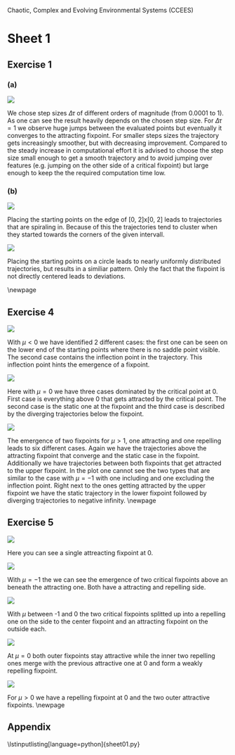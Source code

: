 Chaotic, Complex and Evolving Environmental Systems (CCEES)

# Sheet 1

## Exercise 1

### (a)

![](sheet01_ex1a.png)

We chose step sizes $\Delta\tau$ of different orders of magnitude (from 0.0001 to 1). As one can see the result heavily depends on the chosen step size. For $\Delta\tau = 1$ we observe huge jumps between the evaluated points but eventually it converges to the attracting fixpoint. For smaller steps sizes the trajectory gets increasingly smoother, but with decreasing improvement. Compared to the steady increase in computational effort it is advised to choose the step size small enough to get a smooth trajectory and to avoid jumping over features (e.g. jumping on the other side of a critical fixpoint) but large enough to keep the the required computation time low.

### (b)

![](sheet01_ex1bsquare.png)

Placing the starting points on the edge of [0, 2]x[0, 2] leads to trajectories that are spiraling in. Because of this the trajectories tend to cluster when they started towards the corners of the given intervall.

![](sheet01_ex1bcircle.png)

Placing the starting points on a circle leads to nearly uniformly distributed trajectories, but results in a similiar pattern. Only the fact that the fixpoint is not directly centered leads to deviations.

\newpage

## Exercise 4

![](sheet01_ex4_mu=-1.png)

With $\mu < 0$ we have identified 2 different cases: the first one can be seen on the lower end of the starting points where there is no saddle point visible. The second case contains the inflection point in the trajectory. This inflection point hints the emergence of a fixpoint.

![](sheet01_ex4_mu=0.png)

Here with $\mu = 0$ we have three cases dominated by the critical point at 0. First case is everything above 0 that gets attracted by the critical point. The second case is the static one at the fixpoint and the third case is described by the diverging trajectories below the fixpoint.

![](sheet01_ex4_mu=1.png)

The emergence of two fixpoints for $\mu > 1$, one attracting and one repelling leads to six different cases. Again we have the trajectories above the attracting fixpoint that converge and the static case in the fixpoint. Additionally we have trajectories between both fixpoints that get attracted to the upper fixpoint. In the plot one cannot see the two types that are similar to the case with $\mu = -1$ with one including and one excluding the inflection point. Right next to the ones getting attracted by the upper fixpoint we have the static trajectory in the lower fixpoint followed by diverging trajectories to negative infinity. 
\newpage

## Exercise 5

![](sheet01_ex5_mu=-2.png)

Here you can see a single attreacting fixpoint at 0. 

![](sheet01_ex5_mu=-1.png)

With $\mu = -1$ the we can see the emergence of two critical fixpoints above an beneath the attracting one. Both have a attracting and repelling side.

![](sheet01_ex5_mu=-0.5.png)

With $\mu$ between -1 and 0 the two critical fixpoints splitted up into a repelling one on the side to the center fixpoint and an attracting fixpoint on the outside each.

![](sheet01_ex5_mu=0.png)

At $\mu = 0$ both outer fixpoints stay attractive while the inner two repelling ones merge with the previous attractive one at 0 and form a weakly repelling fixpoint.

![](sheet01_ex5_mu=1.png)

For $\mu > 0$ we have a repelling fixpoint at 0 and the two outer attractive fixpoints.
\newpage

## Appendix

\lstinputlisting[language=python]{sheet01.py}
